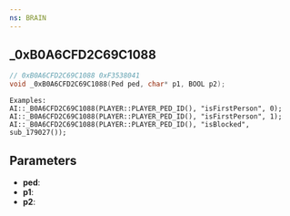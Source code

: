 ```yaml
---
ns: BRAIN
---
```

## _0xB0A6CFD2C69C1088

```c
// 0xB0A6CFD2C69C1088 0xF3538041
void _0xB0A6CFD2C69C1088(Ped ped, char* p1, BOOL p2);
```

```
Examples:  
AI::_B0A6CFD2C69C1088(PLAYER::PLAYER_PED_ID(), "isFirstPerson", 0);  
AI::_B0A6CFD2C69C1088(PLAYER::PLAYER_PED_ID(), "isFirstPerson", 1);  
AI::_B0A6CFD2C69C1088(PLAYER::PLAYER_PED_ID(), "isBlocked", sub_179027());  
```

## Parameters
* **ped**: 
* **p1**: 
* **p2**: 

